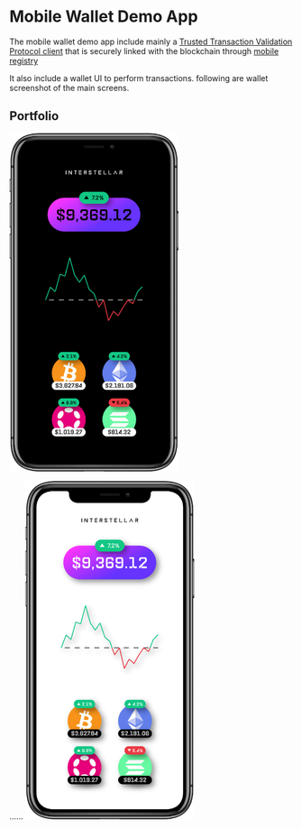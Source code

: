# Mobile Wallet Demo App


The mobile wallet demo app include mainly a [Trusted Transaction Validation Protocol client](./TTVP_client.md) that is securely linked with the blockchain through [mobile registry](./Mobile_Registry.md)


It also include a wallet UI to perform transactions.
following are wallet screenshot of the main screens.

## Portfolio

<img src="./fig/Wallet_Menu_Black_Border.png" alt="wallet menu" width="300"/>

......
<img src="./fig/Wallet_Menu_White_Border.png" alt="wallet menu"  width="300"/>